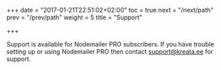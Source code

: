 +++
date = "2017-01-21T22:51:02+02:00"
toc = true
next = "/next/path"
prev = "/prev/path"
weight = 5
title = "Support"

+++

Support is available for Nodemailer PRO subscribers. If you have trouble setting up or using Nodemailer PRO then contact [support@kreata.ee](mailto:support@kreata.ee) for support.
